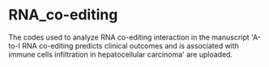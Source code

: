 # RNA_co-editing
The codes used to analyze RNA co-editing interaction in the manuscript 'A-to-I RNA co-editing predicts clinical outcomes and is associated with immune cells infiltration in hepatocellular carcinoma' are uploaded.
